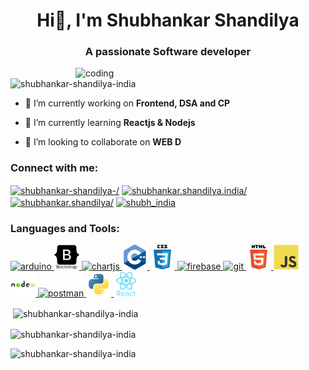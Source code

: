 <h1 align="center">Hi👋, I'm Shubhankar Shandilya</h1>
<h3 align="center">A passionate Software developer</h3>
<img align="right"  alt="coding" width="400" src= "https://user-images.githubusercontent.com/55389276/140866485-8fb1c876-9a8f-4d6a-98dc-08c4981eaf70.gif">

<p align="left"> <img src="https://komarev.com/ghpvc/?username=shubhankar-shandilya-india&label=Profile%20views&color=0e75b6&style=flat" alt="shubhankar-shandilya-india" /> </p>

- 🔭 I’m currently working on **Frontend, DSA and CP**

- 🌱 I’m currently learning **Reactjs & Nodejs**

- 👯 I’m looking to collaborate on **WEB D**

<h3 align="left">Connect with me:</h3>


<p align="left">
<a href="https://linkedin.com/in/shubhankar-shandilya-/" target="blank"><img align="center" src="https://raw.githubusercontent.com/rahuldkjain/github-profile-readme-generator/master/src/images/icons/Social/linked-in-alt.svg" alt="shubhankar-shandilya-/" height="30" width="40" /></a>
<a href="https://fb.com/shubhankar.shandilya.india/" target="blank"><img align="center" src="https://raw.githubusercontent.com/rahuldkjain/github-profile-readme-generator/master/src/images/icons/Social/facebook.svg" alt="shubhankar.shandilya.india/" height="30" width="40" /></a>
<a href="https://instagram.com/shubhankar.shandilya/" target="blank"><img align="center" src="https://raw.githubusercontent.com/rahuldkjain/github-profile-readme-generator/master/src/images/icons/Social/instagram.svg" alt="shubhankar.shandilya/" height="30" width="40" /></a>
<a href="https://www.codechef.com/users/shubh_india" target="blank"><img align="center" src="https://cdn.jsdelivr.net/npm/simple-icons@3.1.0/icons/codechef.svg" alt="shubh_india" height="30" width="40" /></a>
</p>

<h3 align="left">Languages and Tools:</h3>
<p align="left"> <a href="https://www.arduino.cc/" target="_blank" rel="noreferrer"> <img src="https://cdn.worldvectorlogo.com/logos/arduino-1.svg" alt="arduino" width="40" height="40"/> </a> <a href="https://getbootstrap.com" target="_blank" rel="noreferrer"> <img src="https://raw.githubusercontent.com/devicons/devicon/master/icons/bootstrap/bootstrap-plain-wordmark.svg" alt="bootstrap" width="40" height="40"/> </a> <a href="https://www.chartjs.org" target="_blank" rel="noreferrer"> <img src="https://www.chartjs.org/media/logo-title.svg" alt="chartjs" width="40" height="40"/> </a> <a href="https://www.w3schools.com/cpp/" target="_blank" rel="noreferrer"> <img src="https://raw.githubusercontent.com/devicons/devicon/master/icons/cplusplus/cplusplus-original.svg" alt="cplusplus" width="40" height="40"/> </a> <a href="https://www.w3schools.com/css/" target="_blank" rel="noreferrer"> <img src="https://raw.githubusercontent.com/devicons/devicon/master/icons/css3/css3-original-wordmark.svg" alt="css3" width="40" height="40"/> </a> <a href="https://firebase.google.com/" target="_blank" rel="noreferrer"> <img src="https://www.vectorlogo.zone/logos/firebase/firebase-icon.svg" alt="firebase" width="40" height="40"/> </a> <a href="https://git-scm.com/" target="_blank" rel="noreferrer"> <img src="https://www.vectorlogo.zone/logos/git-scm/git-scm-icon.svg" alt="git" width="40" height="40"/> </a> <a href="https://www.w3.org/html/" target="_blank" rel="noreferrer"> <img src="https://raw.githubusercontent.com/devicons/devicon/master/icons/html5/html5-original-wordmark.svg" alt="html5" width="40" height="40"/> </a> <a href="https://developer.mozilla.org/en-US/docs/Web/JavaScript" target="_blank" rel="noreferrer"> <img src="https://raw.githubusercontent.com/devicons/devicon/master/icons/javascript/javascript-original.svg" alt="javascript" width="40" height="40"/> </a> <a href="https://nodejs.org" target="_blank" rel="noreferrer"> <img src="https://raw.githubusercontent.com/devicons/devicon/master/icons/nodejs/nodejs-original-wordmark.svg" alt="nodejs" width="40" height="40"/> </a> <a href="https://postman.com" target="_blank" rel="noreferrer"> <img src="https://www.vectorlogo.zone/logos/getpostman/getpostman-icon.svg" alt="postman" width="40" height="40"/> </a> <a href="https://www.python.org" target="_blank" rel="noreferrer"> <img src="https://raw.githubusercontent.com/devicons/devicon/master/icons/python/python-original.svg" alt="python" width="40" height="40"/> </a> <a href="https://reactjs.org/" target="_blank" rel="noreferrer"> <img src="https://raw.githubusercontent.com/devicons/devicon/master/icons/react/react-original-wordmark.svg" alt="react" width="40" height="40"/> </a> </p>


<p>&nbsp;<img align="center" src="https://github-readme-stats.vercel.app/api?username=shubhankar-shandilya-india&show_icons=true&locale=en" alt="shubhankar-shandilya-india" /></p>

<p><img align="center" src="https://github-readme-streak-stats.herokuapp.com/?user=shubhankar-shandilya-india&" alt="shubhankar-shandilya-india" /></p>


<p><img align="left" src="https://github-readme-stats.vercel.app/api/top-langs?username=shubhankar-shandilya-india&show_icons=true&locale=en&layout=compact" alt="shubhankar-shandilya-india" /></p>



